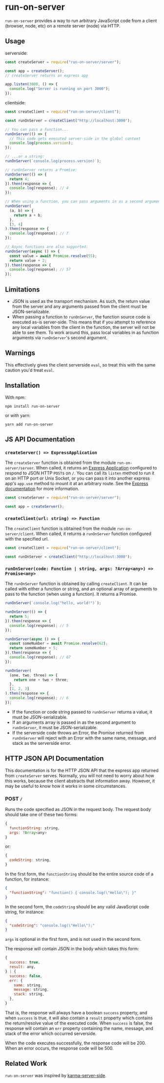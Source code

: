 # run-on-server

`run-on-server` provides a way to run arbitrary JavaScript code from a client (browser, node, etc) on a remote server (node) via HTTP.

## Usage

serverside:

```js
const createServer = require("run-on-server/server");

const app = createServer();
// createServer returns an express app

app.listen(3000, () => {
  console.log("Server is running on port 3000");
});
```

clientside:

```js
const createClient = require("run-on-server/client");

const runOnServer = createClient("http://localhost:3000");

// You can pass a function...
runOnServer(() => {
  // This code gets executed server-side in the global context
  console.log(process.version);
});

// ...or a string:
runOnServer(`console.log(process.version)`);

// runOnServer returns a Promise:
runOnServer(() => {
  return 4;
}).then(response => {
  console.log(response); // 4
});

// When using a function, you can pass arguments in as a second argument:
runOnServer(
  (a, b) => {
    return a + b;
  },
  [3, 4]
).then(response => {
  console.log(response); // 7
});

// Async functions are also supported:
runOnServer(async () => {
  const value = await Promise.resolve(55);
  return value + 2;
}).then(response => {
  console.log(response); // 57
});
```

## Limitations

* JSON is used as the transport mechanism. As such, the return value from the server and any arguments passed from the client must be JSON-serializable.
* When passing a function to `runOnServer`, the function source code is executed as-is server-side. This means that if you attempt to reference any local variables from the client in the function, the server will not be able to see them. To work around this, pass local variables in as function arguments via `runOnServer`'s second argument.

## Warnings

This effectively gives the client serverside `eval`, so treat this with the same caution you'd treat `eval`.

## Installation

With npm:

```
npm install run-on-server
```

or with yarn:

```
yarn add run-on-server
```

## JS API Documentation

### `createServer() => ExpressApplication`

The `createServer` function is obtained from the module `run-on-server/server`. When called, it returns an [Express Application](http://expressjs.com/en/api.html#app) configured to respond to JSON HTTP `POST`s on `/`. You can call its `listen` method to run it on an HTTP port or Unix Socket, or you can pass it into another express app's `app.use` method to mount it at an arbitrary route. See the [Express documentation](<(http://expressjs.com/en/api.html#app)>) for more information.

```js
const createServer = require("run-on-server/server");

const app = createServer();
```

### `createClient(url: string) => Function`

The `createClient` function is obtained from the module `run-on-server/client`. When called, it returns a `runOnServer` function configured with the specified url.

```js
const createClient = require("run-on-server/client");

const runOnServer = createClient("http://localhost:3000");
```

### `runOnServer(code: Function | string, args: ?Array<any>) => Promise<any>`

The `runOnServer` function is obtained by calling `createClient`. It can be called with either a function or string, and an optional array of arguments to pass to the function (when using a function). It returns a Promise.

```js
runOnServer(`console.log("hello, world!")`);

runOnServer(() => {
  return 5;
}).then(response => {
  console.log(response); // 5
});

runOnServer(async () => {
  const someNumber = await Promise.resolve(62);
  return someNumber + 5;
}).then(response => {
  console.log(response); // 67
});

runOnServer(
  (one, two, three) => {
    return one + two + three;
  },
  [1, 2, 3]
).then(response => {
  console.log(response); // 6
});
```

* If the function or code string passed to `runOnServer` returns a value, it must be JSON-serializable.
* If an arguments array is passed in as the second argument to `runOnServer`, it must be JSON-serializable.
* If the serverside code throws an Error, the Promise returned from `runOnServer` will reject with an Error with the same name, message, and stack as the serverside error.

## HTTP JSON API Documentation

This documentation is for the HTTP JSON API that the express app returned from `createServer` serves. Normally, you will not need to worry about how this works, because the client abstracts that information away. However, it may be useful to know how it works in some circumstances.

### POST `/`

Runs the code specified as JSON in the request body. The request body should take one of these two forms:

```js
{
  functionString: string,
  args: ?Array<any>
}
```

or:

```js
{
  codeString: string,
}
```

In the first form, the `functionString` should be the entire source code of a function, for instance:

```json
{
  "functionString": "function() { console.log(\"Hello\"); }"
}
```

In the second form, the `codeString` should be any valid JavaScript code string, for instance:

```json
{
  "codeString": "console.log(\"Hello\");"
}
```

`args` is optional in the first form, and is not used in the second form.

The response will contain JSON in the body which takes this form:

```js
{
  success: true,
  result: any,
} | {
  success: false,
  err: {
    name: string,
    message: string,
    stack: string,
  },
}
```

That is, the response will always have a boolean `success` property, and when `success` is true, it will also contain a `result` property which contains the return/resolve value of the executed code. When `success` is false, the response will contain an `err` property containing the name, message, and stack of the error which occurred serverside.

When the code executes successfully, the response code will be 200. When an error occurs, the response code will be 500.

## Related Work

`run-on-server` was inspired by [karma-server-side](https://github.com/featurist/karma-server-side).
